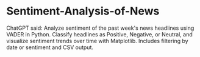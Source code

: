 # Sentiment-Analysis-of-News
ChatGPT said: Analyze sentiment of the past week's news headlines using VADER in Python. Classify headlines as Positive, Negative, or Neutral, and visualize sentiment trends over time with Matplotlib. Includes filtering by date or sentiment and CSV output.
